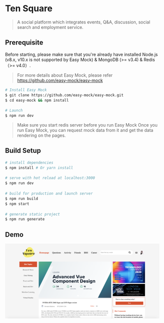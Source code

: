 # Ten Square

> A social platform which integrates events, Q&A, discussion, social search and employment service.

## Prerequisite
Before starting, please make sure that you're already have installed Node.js (v8.x, v10.x is not supported by Easy Mock) & MongoDB (>= v3.4) & Redis（>= v4.0）.
> For more details about Easy Mock, please refer https://github.com/easy-mock/easy-mock
``` bash
# Install Easy Mock
$ git clone https://github.com/easy-mock/easy-mock.git
$ cd easy-mock && npm install

# Launch
$ npm run dev
```
> Make sure you start redis server before you run Easy Mock
Once you run Easy Mock, you can request mock data from it and get the data rendering on the pages.

## Build Setup

``` bash
# install dependencies
$ npm install # Or yarn install

# serve with hot reload at localhost:3000
$ npm run dev

# build for production and launch server
$ npm run build
$ npm start

# generate static project
$ npm run generate
```

## Demo
![image](https://github.com/Hexess/TenSquare/raw/master/intro-img/sc1.png)
